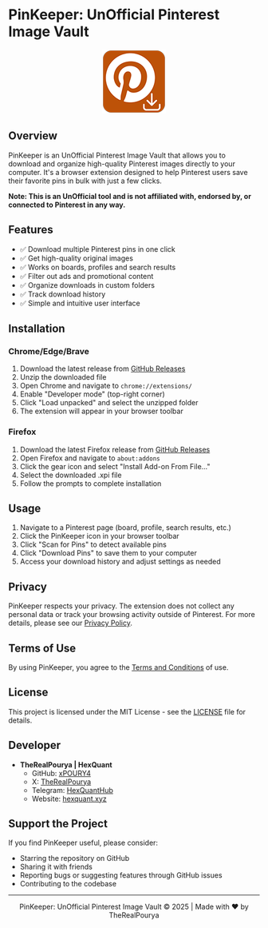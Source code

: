 # PinKeeper: UnOfficial Pinterest Image Vault

<p align="center">
  <img src="src/assets/icons/icon128.png" alt="PinKeeper Logo" width="128" height="128">
</p>

## Overview

PinKeeper is an UnOfficial Pinterest Image Vault that allows you to download and organize high-quality Pinterest images directly to your computer. It's a browser extension designed to help Pinterest users save their favorite pins in bulk with just a few clicks.

**Note: This is an UnOfficial tool and is not affiliated with, endorsed by, or connected to Pinterest in any way.**

## Features

- ✅ Download multiple Pinterest pins in one click
- ✅ Get high-quality original images
- ✅ Works on boards, profiles and search results
- ✅ Filter out ads and promotional content
- ✅ Organize downloads in custom folders
- ✅ Track download history
- ✅ Simple and intuitive user interface

## Installation

### Chrome/Edge/Brave
1. Download the latest release from [GitHub Releases](https://github.com/PinKeeper/releases)
2. Unzip the downloaded file
3. Open Chrome and navigate to `chrome://extensions/`
4. Enable "Developer mode" (top-right corner)
5. Click "Load unpacked" and select the unzipped folder
6. The extension will appear in your browser toolbar

### Firefox
1. Download the latest Firefox release from [GitHub Releases](https://github.com/PinKeeper/releases)
2. Open Firefox and navigate to `about:addons`
3. Click the gear icon and select "Install Add-on From File..."
4. Select the downloaded .xpi file
5. Follow the prompts to complete installation

## Usage

1. Navigate to a Pinterest page (board, profile, search results, etc.)
2. Click the PinKeeper icon in your browser toolbar
3. Click "Scan for Pins" to detect available pins
4. Click "Download Pins" to save them to your computer
5. Access your download history and adjust settings as needed

## Privacy

PinKeeper respects your privacy. The extension does not collect any personal data or track your browsing activity outside of Pinterest. For more details, please see our [Privacy Policy](PRIVACY.md).

## Terms of Use

By using PinKeeper, you agree to the [Terms and Conditions](TERMS.md) of use.

## License

This project is licensed under the MIT License - see the [LICENSE](LICENSE) file for details.

## Developer

- **TheRealPourya | HexQuant**
  - GitHub: [xPOURY4](https://github.com/xPOURY4)
  - X: [TheRealPourya](https://x.com/TheRealPourya)
  - Telegram: [HexQuantHub](https://t.me/HexQuantHub)
  - Website: [hexquant.xyz](https://hexquant.xyz)

## Support the Project

If you find PinKeeper useful, please consider:
- Starring the repository on GitHub
- Sharing it with friends
- Reporting bugs or suggesting features through GitHub issues
- Contributing to the codebase

---

<p align="center">
  PinKeeper: UnOfficial Pinterest Image Vault &copy; 2025 | Made with ❤️ by TheRealPourya
</p> 